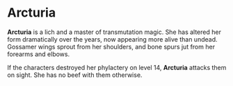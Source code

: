 # Arcturia

**Arcturia** is a lich and a master of transmutation magic. She has altered her form dramatically over the years, now appearing more alive than undead. Gossamer wings sprout from her shoulders, and bone spurs jut from her forearms and elbows.

If the characters destroyed her phylactery on level 14, **Arcturia** attacks them on sight. She has no beef with them otherwise.